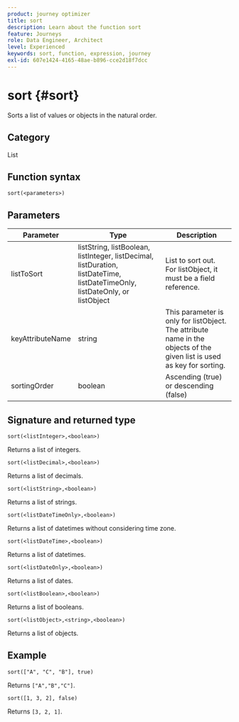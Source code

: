 ```yaml
---
product: journey optimizer
title: sort
description: Learn about the function sort
feature: Journeys
role: Data Engineer, Architect
level: Experienced
keywords: sort, function, expression, journey
exl-id: 607e1424-4165-48ae-b896-cce2d18f7dcc
---
```

# sort {#sort}

Sorts a list of values or objects in the natural order.

## Category

List

## Function syntax

`sort(<parameters>)`

## Parameters

| Parameter | Type             | Description             |
|-----------|------------------|------------------|
| listToSort | listString, listBoolean, listInteger, listDecimal, listDuration, listDateTime, listDateTimeOnly, listDateOnly, or listObject | List to sort out. For listObject, it must be a field reference. |
| keyAttributeName | string | This parameter is only for listObject. The attribute name in the objects of the given list is used as key for sorting. |
| sortingOrder | boolean | Ascending (true) or descending (false) |

## Signature and returned type

`sort(<listInteger>,<boolean>)`

Returns a list of integers.

`sort(<listDecimal>,<boolean>)`

Returns a list of decimals.

`sort(<listString>,<boolean>)`

Returns a list of strings.

`sort(<listDateTimeOnly>,<boolean>)`

Returns a list of datetimes without considering time zone.

`sort(<listDateTime>,<boolean>)`

Returns a list of datetimes.

`sort(<listDateOnly>,<boolean>)`

Returns a list of dates.

`sort(<listBoolean>,<boolean>)`

Returns a list of booleans.

`sort(<listObject>,<string>,<boolean>)`

Returns a list of objects.

## Example

`sort(["A", "C", "B"], true)`

Returns `["A","B","C"]`.

`sort([1, 3, 2], false)`

Returns `[3, 2, 1]`.


